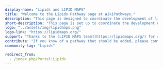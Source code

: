 ```yaml
---
display-name: "Lipids and LIPID MAPS"
title: "Welcome to the Lipids Pathway page at WikiPathways."
description: "This page is designed to coordinate the development of lipid pathways and gather the community interested in interactive lipid pathways. Lipids serve several important biological purposes, such as providing membrane structure, and signalling."
short-description: "This page is set up to coordinate the development of lipid pathways and gather the community interested in interactive lipid pathways. Lipids serve several important biological purposes, such as providing membrane structure, and signalling."
logo: "../assets/img/lipidmaps.png"
logo-link: "https://lipidmaps.org/"
support: "Thanks to the [LIPID MAPS team](https://lipidmaps.org/) for sharing their pathway knowledge through WikiPathways!"
contribute: "If you know of a pathway that should be added, please contact the administrator (denise.slenter[AT]maastrichtuniversity.nl)."
community-tag: "Lipids"

redirect_from:
  - /index.php/Portal:Lipids
---
```

